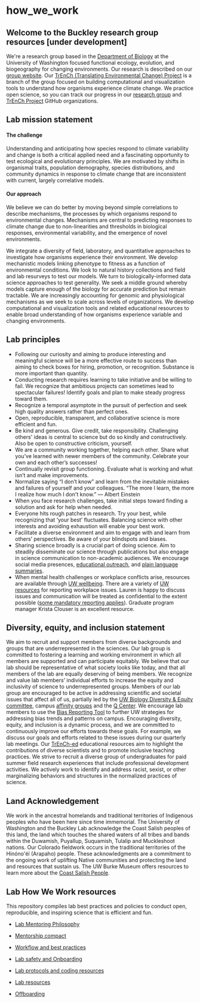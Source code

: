# how_we_work
## Welcome to the Buckley research group resources [under development]
We're a research group based in the [Department of Biology](https://www.biology.washington.edu/) at the University of Washington focused functional ecology, evolution, and biogeography for changing environments.  Our research is described on our [group website](http://faculty.washington.edu/lbuckley/). Our [TrEnCh (Translating Environmental Change) Project](https://www.trenchproject.com/) is a branch of the group focused on building computational and visualization tools to understand how organisms experience climate change. We practice open science, so you can track our progress in our [research group](https://github.com/HuckleyLab) and [TrEnCh Project](https://github.com/trenchproject) GitHub organizations. 

## Lab mission statement
#### The challenge
Understanding and anticipating how species respond to climate variability and change is both a critical applied need and a fascinating opportunity to test ecological and evolutionary principles. We are motivated by shifts in organismal traits, population demography, species distributions, and community dynamics in response to climate change that are inconsistent with current, largely correlative models.

#### Our approach
We believe we can do better by moving beyond simple correlations to describe mechanisms, the processes by which organisms respond to environmental changes. Mechanisms are central to predicting responses to climate change due to non-linearities and thresholds in biological responses, environmental variability, and the emergence of novel environments. 

We integrate a diversity of field, laboratory, and quantitative approaches to investigate how organisms experience their environment. We develop mechanistic models linking phenotype to fitness as a function of environmental conditions. We look to natural history collections and field and lab resurveys to test our models. We turn to biologically-informed data science approaches to test generality. We seek a middle ground whereby models capture enough of the biology for accurate prediction but remain tractable. We are increasingly accounting for genomic and physiological mechanisms as we seek to scale across levels of organizations. We develop computational and visualization tools and related educational resources to enable broad understanding of how organisms experience variable and changing environments. 


## Lab principles
* Following our curiosity and aiming to produce interesting and meaningful science will be a more effective route to success than aiming to check boxes for hiring, promotion, or recognition. Substance is more important than quantity.
* Conducting research requires learning to take initiative and be willing to fail. We recognize that ambitious projects can sometimes lead to spectacular failures! Identify goals and plan to make steady progress toward them.
* Recognize a temporal asymptote in the pursuit of perfection and seek high quality answers rather than perfect ones.
* Open, reproducible, transparent, and collaborative science is more efficient and fun.
* Be kind and generous. Give credit, take responsibility. Challenging others' ideas is central to science but do so kindly and constructively. Also be open to constructive criticism, yourself.
* We are a community working together, helping each other. Share what you’ve learned with newer members of the community. Celebrate your own and each other’s successes!
* Continually revisit group functioning. Evaluate what is working and what isn’t and make improvements.
* Normalize saying “I don’t know” and learn from the inevitable mistakes and failures of yourself and your colleagues. “The more I learn, the more I realize how much I don't know.” ― Albert Einstein
* When you face research challenges, take initial steps toward finding a solution and ask for help when needed.
* Everyone hits rough patches in research. Try your best, while recognizing that ‘your best’ fluctuates. Balancing science with other interests and avoiding exhaustion will enable your best work.
* Facilitate a diverse environment and aim to engage with and learn from others’ perspectives. Be aware of your blindspots and biases.
* Sharing science broadly is a crucial part of doing science. Aim to steadily disseminate our science through publications but also engage in science communication to non-academic audiences. We encourage social media presences, [educational outreach](http://faculty.washington.edu/lbuckley/?page_id=522), and [plain language summaries](https://www.agu.org/Share-and-Advocate/Share/Community/Plain-language-summary).
* When mental health challenges or workplace conflicts arise, resources are available through [UW wellbeing](https://wellbeing.uw.edu/). There are a variety of [UW resources](https://ap.washington.edu/ahr/working/safety-in-the-workplace/) for reporting workplace issues. Lauren is happy to discuss issues and communication will be treated as confidential to the extent possible ([some mandatory reporting applies](https://ap.washington.edu/ahr/working/safety-in-the-workplace/)). Graduate program manager Krista Clouser is an excellent resource.

## Diversity, equity, and inclusion statement
We aim to recruit and support members from diverse backgrounds and groups that are underrepresented in the sciences. Our lab group is committed to fostering a learning and working environment in which all members are supported and can participate equitably. We believe that our lab should be representative of what society looks like today, and that all members of the lab are equally deserving of being members. We recognize and value lab members’ individual efforts to increase the equity and inclusivity of science to underrepresented groups. Members of our lab group are encouraged to be active in addressing scientific and societal issues that affect all of us, partially led by the [UW Biology Diversity & Equity committee](https://www.biology.washington.edu/about-us/diversity-in-biology), campus [affinity groups](https://www.washington.edu/diversity/staffdiv/) and the [Q Center](https://sites.uw.edu/qcenter/). We encourage lab members to use the [Bias Reporting Tool]() to further UW strategies for addressing bias trends and patterns on campus. Encouraging diversity, equity, and inclusion is a dynamic process, and we are committed to continuously improve our efforts towards these goals. For example, we discuss our goals and efforts related to these issues during our quarterly lab meetings. Our [TrEnCh-ed](https://trench-ed.trenchproject.com/) educational resources aim to highlight the contributions of diverse scientists and to promote inclusive teaching practices. We strive to recruit a diverse group of undergraduates for paid summer field research experiences that include professional development activities. We actively work to identify and address racist, sexist, or other marginalizing behaviors and structures in the normalized practices of science.

## Land Acknowledgement 
We work in the ancestral homelands and traditional territories of Indigenous peoples who have been here since time immemorial.  The University of Washington and the Buckley Lab acknowledge the Coast Salish peoples of this land, the land which touches the shared waters of all tribes and bands within the Duwamish, Puyallup, Suquamish, Tulalip and Muckleshoot nations. Our Colorado fieldwork occurs in the traditional territories of the Hinóno'éí (Arapaho) people. These acknowledgments are a commitment to the ongoing work of uplifting Native communities and protecting the land and resources that sustain us. The UW Burke Museum offers resources to learn more about the [Coast Salish People](https://www.burkemuseum.org/collections-and-research/culture/contemporary-culture/coast-salish-art/coast-salish-people).

## Lab How We Work resources

This repository compiles lab best practices and policies to conduct open, reproducible, and inspiring science that is efficient and fun.

* [Lab Mentoring Philosophy](https://github.com/HuckleyLab/how_we_work/blob/master/MentoringPhilosophy.md)

* [Mentorship compact](https://github.com/HuckleyLab/how_we_work/blob/master/MentoringCompact.md)

* [Workflow and best practices](https://github.com/HuckleyLab/how_we_work/blob/master/WorkFlowAndBestPractices.md)

* [Lab safety and Onboarding](https://github.com/HuckleyLab/how_we_work/blob/master/SafetyAndOnboarding.md)

* [Lab protocols and coding resources](https://github.com/HuckleyLab/how_we_work/blob/master/ProtocolsCoding.md)

* [Lab resources](https://github.com/HuckleyLab/how_we_work/blob/master/LabResources.md)

* [Offboarding](https://github.com/HuckleyLab/how_we_work/blob/master/Offboarding.md)


